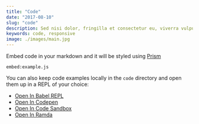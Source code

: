 ```yaml
---
title: "Code"
date: "2017-08-10"
slug: "code"
description: Sed nisi dolor, fringilla et consectetur eu, viverra vulputate felis. Ut est ex, ornare vitae dictum quis, egestas et est. Nam rhoncus purus eu justo feugiat, a venenatis enim ultricies. Mauris tristique elementum leo a viverra. Ut placerat, ex nec vestibulum iaculis, nibh ante sollicitudin elit, non aliquet nunc neque ac sapien. Aenean iaculis vulputate facilisis. Suspendisse elit purus, iaculis.
keywords: code, responsive
image: ./images/main.jpg
---
```


Embed code in your markdown and it will be styled using
[Prism](http://prismjs.com/)

`embed:example.js`

You can also keep code examples locally in the `code` directory and open them up
in a REPL of your choice:

* [Open In Babel REPL](babel://example)
* [Open In Codepen](codepen://example)
* [Open In Code Sandbox](codesandbox://example)
* [Open In Ramda](ramda://example)
